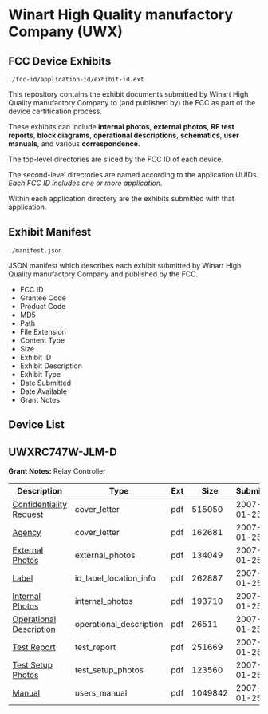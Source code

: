 # Winart High Quality manufactory Company (UWX)
## FCC Device Exhibits

```
./fcc-id/application-id/exhibit-id.ext
```

This repository contains the exhibit documents submitted by Winart High Quality manufactory Company to (and published by) the FCC as part of the device certification process.

These exhibits can include **internal photos**, **external photos**, **RF test reports**, **block diagrams**, **operational descriptions**, **schematics**, **user manuals**, and various **correspondence**.

The top-level directories are sliced by the FCC ID of each device.

The second-level directories are named according to the application UUIDs. *Each FCC ID includes one or more application.*

Within each application directory are the exhibits submitted with that application. 

## Exhibit Manifest

```
./manifest.json
```

JSON manifest which describes each exhibit submitted by Winart High Quality manufactory Company and published by the FCC.

- FCC ID
- Grantee Code
- Product Code
- MD5
- Path
- File Extension
- Content Type
- Size
- Exhibit ID
- Exhibit Description
- Exhibit Type
- Date Submitted
- Date Available
- Grant Notes

## Device List
## UWXRC747W-JLM-D
**Grant Notes:** Relay Controller

| Description | Type | Ext | Size | Submitted | Available |
| ----------- | ---- | --- | ---- | --------- | --------- |
| [Confidentiality Request](UWXRC747W-JLM-D/a55014a06dad3591a661123303ad7030/750713.pdf) | cover_letter | pdf | 515050 | 2007-01-25 | 2007-01-25 |
| [Agency](UWXRC747W-JLM-D/a55014a06dad3591a661123303ad7030/750714.pdf) | cover_letter | pdf | 162681 | 2007-01-25 | 2007-01-25 |
| [External Photos](UWXRC747W-JLM-D/a55014a06dad3591a661123303ad7030/750705.pdf) | external_photos | pdf | 134049 | 2007-01-25 | 2007-01-25 |
| [Label](UWXRC747W-JLM-D/a55014a06dad3591a661123303ad7030/750706.pdf) | id_label_location_info | pdf | 262887 | 2007-01-25 | 2007-01-25 |
| [Internal Photos](UWXRC747W-JLM-D/a55014a06dad3591a661123303ad7030/750707.pdf) | internal_photos | pdf | 193710 | 2007-01-25 | 2007-01-25 |
| [Operational Description](UWXRC747W-JLM-D/a55014a06dad3591a661123303ad7030/750708.pdf) | operational_description | pdf | 26511 | 2007-01-25 | 2007-01-25 |
| [Test Report](UWXRC747W-JLM-D/a55014a06dad3591a661123303ad7030/750710.pdf) | test_report | pdf | 251669 | 2007-01-25 | 2007-01-25 |
| [Test Setup Photos](UWXRC747W-JLM-D/a55014a06dad3591a661123303ad7030/750711.pdf) | test_setup_photos | pdf | 123560 | 2007-01-25 | 2007-01-25 |
| [Manual](UWXRC747W-JLM-D/a55014a06dad3591a661123303ad7030/750712.pdf) | users_manual | pdf | 1049842 | 2007-01-25 | 2007-01-25 |
